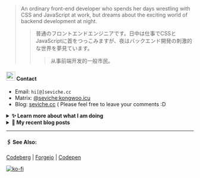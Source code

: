 
> An ordinary front-end developer who spends her days wrestling with CSS and JavaScript at work, but dreams about the exciting world of backend development at night.
>> 	普通のフロントエンドエンジニアです。日中は仕事でCSSとJavaScriptに首をつっこみますが、夜はバックエンド開発の刺激的な世界を夢見ています。
>>>	从事前端开发的一般市民。

####  <img src="https://cdn.discordapp.com/emojis/491270848032800768.png?size=128" style="width:24px;"> Contact  

- Email: `hi[@]seviche.cc`
- Matrix: [@seviche:kongwoo.icu](https://matrix.to/#/@seviche:kongwoo.icu)
- Blog: [seviche.cc](https://seviche.cc) 
  ( Please feel free to leave your comments :D 


<details>
  <summary><b> ✨ Learn more about what I am doing</b>
  </summary>


  
#### 👷 What I'm currently working on

- [Sevichecc/Leetcode](https://github.com/Sevichecc/Leetcode) - Collection of LeetCode question (1 week ago)
- [raycast/extensions](https://github.com/raycast/extensions) - Everything you need to extend Raycast. (1 week ago)
- [Sevichecc/raycast-mastodon-extension](https://github.com/Sevichecc/raycast-mastodon-extension) - Raycast Extension for Mastodon (2 weeks ago)
- [Sevichecc/M-OAuth](https://github.com/Sevichecc/M-OAuth) - Access token generator for Akkoma, Pleroma, Mastodon APIs. (2 weeks ago)
- [BDX-town/Mangane](https://github.com/BDX-town/Mangane) - Alternative frontend for Akkoma (2 weeks ago)
  <br>
#### 🌱 My latest projects

- [Sevichecc/raycast-anki-extension](https://github.com/Sevichecc/raycast-anki-extension) - 
- [Sevichecc/Leetcode](https://github.com/Sevichecc/Leetcode) - Collection of LeetCode question
- [Sevichecc/Lisp-interpreter-in-TS](https://github.com/Sevichecc/Lisp-interpreter-in-TS) - 
- [Sevichecc/miniflux-injector](https://github.com/Sevichecc/miniflux-injector) - Injects Miniflux search results into search engine pages such as  Google, DuckDuckGo, SearXNG and Brave Search.
- [Sevichecc/M-OAuth](https://github.com/Sevichecc/M-OAuth) - Access token generator for Akkoma, Pleroma, Mastodon APIs.
  

#### 🔨 My recent Pull Requests


- [Update mastodon extension](https://github.com/raycast/extensions/pull/7376) on [raycast/extensions](https://github.com/raycast/extensions) (1 week ago)
- [Update mastodon extension](https://github.com/raycast/extensions/pull/7375) on [raycast/extensions](https://github.com/raycast/extensions) (1 week ago)
- [Update mastodon extension](https://github.com/raycast/extensions/pull/7303) on [raycast/extensions](https://github.com/raycast/extensions) (2 weeks ago)
- [Add neodb extension](https://github.com/raycast/extensions/pull/7113) on [raycast/extensions](https://github.com/raycast/extensions) (4 weeks ago)
- [Add Akkoma icon](https://github.com/simple-icons/simple-icons/pull/8752) on [simple-icons/simple-icons](https://github.com/simple-icons/simple-icons) (1 month ago)


#### 🔭 Latest releases I've contributed to


- [simple-icons/simple-icons](https://github.com/simple-icons/simple-icons) ([9.5.0](https://github.com/simple-icons/simple-icons/releases/tag/9.5.0), 5 days ago) - SVG icons for popular brands
- [nuxt-themes/alpine](https://github.com/nuxt-themes/alpine) ([v1.6.2](https://github.com/nuxt-themes/alpine/releases/tag/v1.6.2), 1 week ago) - The minimalist blog theme, powered by Nuxt &amp; Markdown.
- [BDX-town/Mangane](https://github.com/BDX-town/Mangane) ([wondering-wapiti](https://github.com/BDX-town/Mangane/releases/tag/wondering-wapiti), 2 weeks ago) - Alternative frontend for Akkoma
- [Sevichecc/miniflux-injector](https://github.com/Sevichecc/miniflux-injector) ([v2.3.2](https://github.com/Sevichecc/miniflux-injector/releases/tag/v2.3.2), 1 month ago) - Injects Miniflux search results into search engine pages such as  Google, DuckDuckGo, SearXNG and Brave Search.
- [Fivefold/linkding-injector](https://github.com/Fivefold/linkding-injector) ([v1.3.2](https://github.com/Fivefold/linkding-injector/releases/tag/v1.3.2), 1 month ago) - Injects search results from the linkding bookmark service into search pages like google and duckduckgo
  
#### 📓 Gists I wrote
  

- [nord light theme for Rime](https://gist.github.com/ae49279fbc12b633697e05fd832559e9) (3 months ago)
- [](https://gist.github.com/8bb1c560d5ac7bf3d73176a6e059e7fb) (5 months ago)
- [rss&#43; &amp; miniflux](https://gist.github.com/f5608c4ad52e71d98f6fcf74110369df) (1 year ago)
- [fork from https://github.com/ronilaukkarinen/miniflux-theme-midnight/blob/master/style.css](https://gist.github.com/dd534c114a23bb410baeab3287f134e8) (1 year ago)
- [](https://gist.github.com/6fe4eeed295c832111fd7fbedc58cc05) (1 year ago)
</details>


<details>
  <summary><b> 📜 My recent blog posts</b></summary>
  <br/>


- [计算机图形学初体验——CS291](https://seviche.cc/2023-05-18-cs291) (1 month ago)
- [我在看什么 · 2-4月](https://seviche.cc/2023-04-29-readings) (2 months ago)
- [最近在做的东西](https://seviche.cc/2023-04-29-recent) (2 months ago)
- [一些最近在用的App](https://seviche.cc/2023-02-15-tools) (4 months ago)
- [我在看什么 · 1月](https://seviche.cc/2023-02-03-reading-1) (5 months ago)
</details>


---

####  🖇️ See Also:
[Codeberg](https://codeberg.org/Sevichecc) | [Forgejo](https://git.kongwoo.icu/seviche) | [Codepen](https://codepen.io/sevichee)

[![ko-fi](https://ko-fi.com/img/githubbutton_sm.svg)](https://ko-fi.com/R6R8LXC9O)
